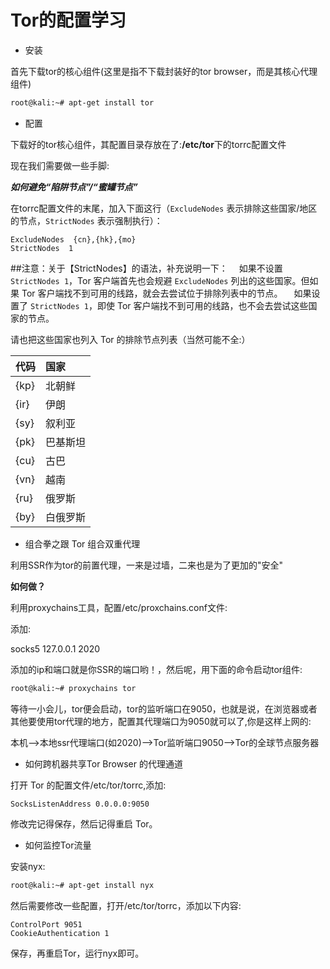 # Tor的配置学习

- 安装

首先下载tor的核心组件(这里是指不下载封装好的tor browser，而是其核心代理组件)

```bash
root@kali:~# apt-get install tor
```

- 配置

下载好的tor核心组件，其配置目录存放在了:**/etc/tor**下的torrc配置文件

现在我们需要做一些手脚:

***如何避免“陷阱节点”/“蜜罐节点”***

在torrc配置文件的末尾，加入下面这行（`ExcludeNodes` 表示排除这些国家/地区的节点，`StrictNodes` 表示强制执行）：

```
ExcludeNodes  {cn},{hk},{mo}
StrictNodes  1
```

##注意：关于【StrictNodes】的语法，补充说明一下：
 　如果不设置 `StrictNodes 1`，Tor 客户端首先也会规避 `ExcludeNodes` 列出的这些国家。但如果 Tor 客户端找不到可用的线路，就会去尝试位于排除列表中的节点。
 　如果设置了 `StrictNodes 1`，即使 Tor 客户端找不到可用的线路，也不会去尝试这些国家的节点。

请也把这些国家也列入 Tor 的排除节点列表（当然可能不全:）

| 代码 | 国家     |
| :--- | :------- |
| {kp} | 北朝鲜   |
| {ir} | 伊朗     |
| {sy} | 叙利亚   |
| {pk} | 巴基斯坦 |
| {cu} | 古巴     |
| {vn} | 越南     |
| {ru} | 俄罗斯   |
| {by} | 白俄罗斯 |

- 组合拳之跟 Tor 组合双重代理

利用SSR作为tor的前置代理，一来是过墙，二来也是为了更加的"安全"

**如何做？**

利用proxychains工具，配置/etc/proxchains.conf文件:

添加:

socks5 127.0.0.1 2020

添加的ip和端口就是你SSR的端口哟！，然后呢，用下面的命令启动tor组件:

```bash
root@kali:~# proxychains tor
```

等待一小会儿，tor便会启动，tor的监听端口在9050，也就是说，在浏览器或者其他要使用tor代理的地方，配置其代理端口为9050就可以了,你是这样上网的:

本机-->本地ssr代理端口(如2020)-->Tor监听端口9050-->Tor的全球节点服务器

- 如何跨机器共享Tor Browser 的代理通道

打开 Tor 的配置文件/etc/tor/torrc,添加:

```
SocksListenAddress 0.0.0.0:9050
```

修改完记得保存，然后记得重启 Tor。

- 如何监控Tor流量

安装nyx:

```bash
root@kali:~# apt-get install nyx
```

然后需要修改一些配置，打开/etc/tor/torrc，添加以下内容:

```
ControlPort 9051 
CookieAuthentication 1
```

保存，再重启Tor，运行nyx即可。